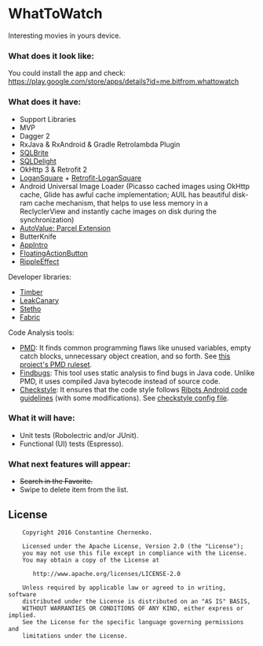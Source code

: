# WhatToWatch
Interesting movies in yours device.

### What does it look like:

You could install the app and check:
https://play.google.com/store/apps/details?id=me.bitfrom.whattowatch

### What does it have:

* Support Libraries
* MVP
* Dagger 2
* RxJava & RxAndroid & Gradle Retrolambda Plugin
* [SQLBrite](https://github.com/square/sqlbrite)
* [SQLDelight](https://github.com/square/sqldelight)
* OkHttp 3 & Retrofit 2 
* [LoganSquare](https://github.com/bluelinelabs/LoganSquare) + [Retrofit-LoganSquare](https://github.com/aurae/retrofit-logansquare)
* Android Universal Image Loader (Picasso cached images using OkHttp cache, Glide has awful cache
    implementation; AUIL has beautiful disk-ram cache mechanism, that helps to use less memory in
    a ReclyclerView and instantly cache images on disk during the synchronization)
* [AutoValue: Parcel Extension](https://github.com/rharter/auto-value-parcel)
* ButterKnife
* [AppIntro](https://github.com/PaoloRotolo/AppIntro)
* [FloatingActionButton](https://github.com/futuresimple/android-floating-action-button)
* [RippleEffect](https://github.com/traex/RippleEffect)

Developer libraries:
* [Timber](https://github.com/JakeWharton/timber)
* [LeakCanary](https://github.com/square/leakcanary)
* [Stetho](http://facebook.github.io/stetho/)
* [Fabric](https://fabric.io)

Code Analysis tools:
* [PMD](https://pmd.github.io/): It finds common programming flaws like unused variables, empty catch blocks, unnecessary object creation, and so forth. See [this project's PMD ruleset](config/quality/pmd/pmd-ruleset.xml).
* [Findbugs](http://findbugs.sourceforge.net/): This tool uses static analysis to find bugs in Java code. Unlike PMD, it uses compiled Java bytecode instead of source code.
* [Checkstyle](http://checkstyle.sourceforge.net/): It ensures that the code style follows [Ribots Android code guidelines](https://github.com/ribot/android-guidelines/blob/master/project_and_code_guidelines.md#2-code-guidelines) (with some modifications). See [checkstyle config file](config/quality/checkstyle/checkstyle-config.xml).

### What it will have:
* Unit tests (Robolectric and/or JUnit).
* Functional (UI) tests (Espresso).

### What next features will appear:
* ~~Search in the Favorite.~~
* Swipe to delete item from the list.

## License

```
    Copyright 2016 Constantine Chernenko.

    Licensed under the Apache License, Version 2.0 (the "License");
    you may not use this file except in compliance with the License.
    You may obtain a copy of the License at

       http://www.apache.org/licenses/LICENSE-2.0

    Unless required by applicable law or agreed to in writing, software
    distributed under the License is distributed on an "AS IS" BASIS,
    WITHOUT WARRANTIES OR CONDITIONS OF ANY KIND, either express or implied.
    See the License for the specific language governing permissions and
    limitations under the License.
```
